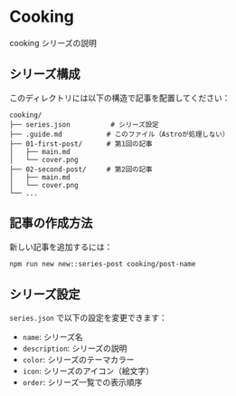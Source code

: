 # Cooking

cooking シリーズの説明

## シリーズ構成

このディレクトリには以下の構造で記事を配置してください：

```
cooking/
├── series.json          # シリーズ設定
├── .guide.md           # このファイル（Astroが処理しない）
├── 01-first-post/      # 第1回の記事
│   ├── main.md
│   └── cover.png
├── 02-second-post/     # 第2回の記事
│   ├── main.md
│   └── cover.png
└── ...
```

## 記事の作成方法

新しい記事を追加するには：

```bash
npm run new new::series-post cooking/post-name
```

## シリーズ設定

`series.json` で以下の設定を変更できます：

- `name`: シリーズ名
- `description`: シリーズの説明
- `color`: シリーズのテーマカラー
- `icon`: シリーズのアイコン（絵文字）
- `order`: シリーズ一覧での表示順序
